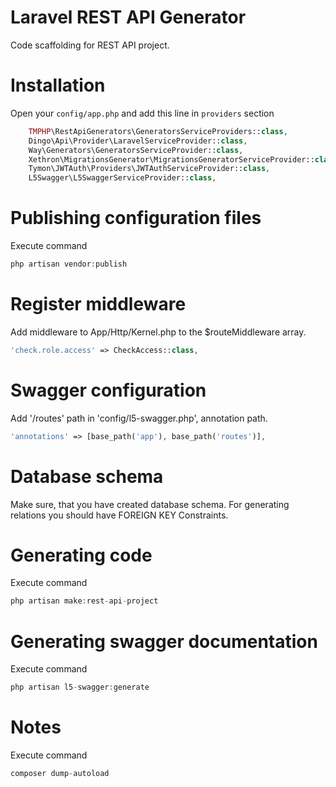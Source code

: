 Laravel REST API Generator
==========================

Code scaffolding for REST API project.

Installation
============

Open your `config/app.php` and add this line in `providers` section
```php
    TMPHP\RestApiGenerators\GeneratorsServiceProviders::class,
    Dingo\Api\Provider\LaravelServiceProvider::class,
    Way\Generators\GeneratorsServiceProvider::class,
    Xethron\MigrationsGenerator\MigrationsGeneratorServiceProvider::class,
    Tymon\JWTAuth\Providers\JWTAuthServiceProvider::class,
    L5Swagger\L5SwaggerServiceProvider::class,
```

Publishing configuration files
==============================

Execute command
```php
php artisan vendor:publish
```

Register middleware
===================
Add middleware to App/Http/Kernel.php to the $routeMiddleware array.

```php
'check.role.access' => CheckAccess::class,
```

Swagger configuration
=====================
Add '/routes' path in 'config/l5-swagger.php', annotation path.
```php
'annotations' => [base_path('app'), base_path('routes')],
```

Database schema
=====
Make sure, that you have created database schema. 
For generating relations you should have FOREIGN KEY Constraints.

Generating code
===============

Execute command
```php
php artisan make:rest-api-project
```

Generating swagger documentation
================================

Execute command
```php
php artisan l5-swagger:generate
```

Notes
===============
Execute command
```php
composer dump-autoload
```